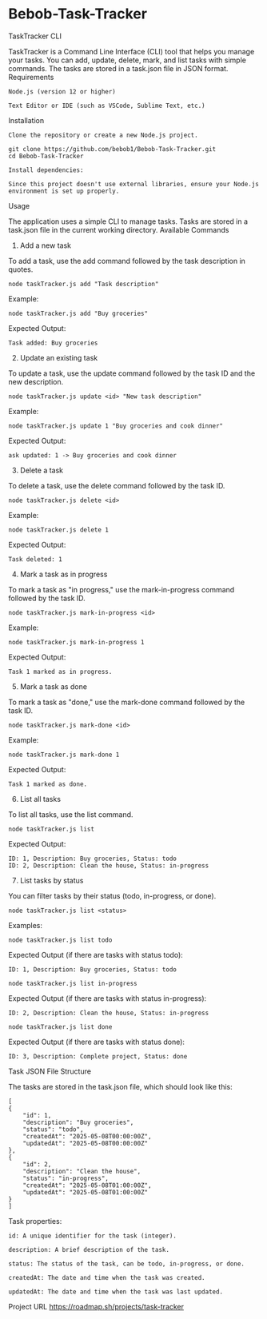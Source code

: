 # Bebob-Task-Tracker

TaskTracker CLI

TaskTracker is a Command Line Interface (CLI) tool that helps you manage your tasks. You can add, update, delete, mark, and list tasks with simple commands. The tasks are stored in a task.json file in JSON format.
Requirements

    Node.js (version 12 or higher)

    Text Editor or IDE (such as VSCode, Sublime Text, etc.)

Installation

    Clone the repository or create a new Node.js project.

    git clone https://github.com/bebob1/Bebob-Task-Tracker.git
    cd Bebob-Task-Tracker

    Install dependencies:

    Since this project doesn't use external libraries, ensure your Node.js environment is set up properly.

Usage

The application uses a simple CLI to manage tasks. Tasks are stored in a task.json file in the current working directory.
Available Commands
1. Add a new task

To add a task, use the add command followed by the task description in quotes.

    node taskTracker.js add "Task description"

Example:

    node taskTracker.js add "Buy groceries"

Expected Output:

    Task added: Buy groceries

2. Update an existing task

To update a task, use the update command followed by the task ID and the new description.

    node taskTracker.js update <id> "New task description"

Example:

    node taskTracker.js update 1 "Buy groceries and cook dinner"

Expected Output:

    ask updated: 1 -> Buy groceries and cook dinner

3. Delete a task

To delete a task, use the delete command followed by the task ID.

    node taskTracker.js delete <id>

Example:

    node taskTracker.js delete 1

Expected Output:

    Task deleted: 1

4. Mark a task as in progress

To mark a task as "in progress," use the mark-in-progress command followed by the task ID.

    node taskTracker.js mark-in-progress <id>

Example:

    node taskTracker.js mark-in-progress 1

Expected Output:

    Task 1 marked as in progress.

5. Mark a task as done

To mark a task as "done," use the mark-done command followed by the task ID.

    node taskTracker.js mark-done <id>

Example:

    node taskTracker.js mark-done 1

Expected Output:

    Task 1 marked as done.

6. List all tasks

To list all tasks, use the list command.

    node taskTracker.js list

Expected Output:

    ID: 1, Description: Buy groceries, Status: todo
    ID: 2, Description: Clean the house, Status: in-progress

7. List tasks by status

You can filter tasks by their status (todo, in-progress, or done).

    node taskTracker.js list <status>

Examples:

    node taskTracker.js list todo

Expected Output (if there are tasks with status todo):

    ID: 1, Description: Buy groceries, Status: todo

    node taskTracker.js list in-progress

Expected Output (if there are tasks with status in-progress):

    ID: 2, Description: Clean the house, Status: in-progress

    node taskTracker.js list done

Expected Output (if there are tasks with status done):

    ID: 3, Description: Complete project, Status: done

Task JSON File Structure

The tasks are stored in the task.json file, which should look like this:

    [
    {
        "id": 1,
        "description": "Buy groceries",
        "status": "todo",
        "createdAt": "2025-05-08T00:00:00Z",
        "updatedAt": "2025-05-08T00:00:00Z"
    },
    {
        "id": 2,
        "description": "Clean the house",
        "status": "in-progress",
        "createdAt": "2025-05-08T01:00:00Z",
        "updatedAt": "2025-05-08T01:00:00Z"
    }
    ]

Task properties:

    id: A unique identifier for the task (integer).

    description: A brief description of the task.

    status: The status of the task, can be todo, in-progress, or done.

    createdAt: The date and time when the task was created.

    updatedAt: The date and time when the task was last updated.

Project URL
    https://roadmap.sh/projects/task-tracker